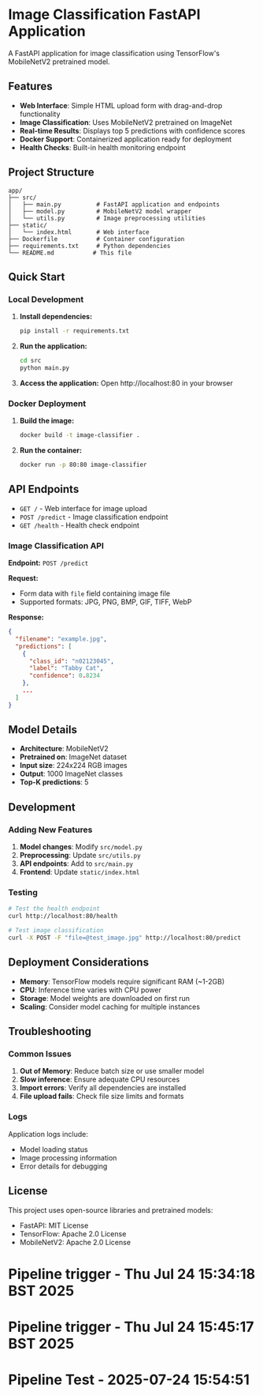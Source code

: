 # Image Classification FastAPI Application

A FastAPI application for image classification using TensorFlow's MobileNetV2 pretrained model.

## Features

- **Web Interface**: Simple HTML upload form with drag-and-drop functionality
- **Image Classification**: Uses MobileNetV2 pretrained on ImageNet
- **Real-time Results**: Displays top 5 predictions with confidence scores
- **Docker Support**: Containerized application ready for deployment
- **Health Checks**: Built-in health monitoring endpoint

## Project Structure

```
app/
├── src/
│   ├── main.py          # FastAPI application and endpoints
│   ├── model.py         # MobileNetV2 model wrapper
│   └── utils.py         # Image preprocessing utilities
├── static/
│   └── index.html       # Web interface
├── Dockerfile           # Container configuration
├── requirements.txt     # Python dependencies
└── README.md           # This file
```

## Quick Start

### Local Development

1. **Install dependencies:**
   ```bash
   pip install -r requirements.txt
   ```

2. **Run the application:**
   ```bash
   cd src
   python main.py
   ```

3. **Access the application:**
   Open http://localhost:80 in your browser

### Docker Deployment

1. **Build the image:**
   ```bash
   docker build -t image-classifier .
   ```

2. **Run the container:**
   ```bash
   docker run -p 80:80 image-classifier
   ```

## API Endpoints

- `GET /` - Web interface for image upload
- `POST /predict` - Image classification endpoint
- `GET /health` - Health check endpoint

### Image Classification API

**Endpoint:** `POST /predict`

**Request:**
- Form data with `file` field containing image file
- Supported formats: JPG, PNG, BMP, GIF, TIFF, WebP

**Response:**
```json
{
  "filename": "example.jpg",
  "predictions": [
    {
      "class_id": "n02123045",
      "label": "Tabby Cat",
      "confidence": 0.8234
    },
    ...
  ]
}
```

## Model Details

- **Architecture**: MobileNetV2
- **Pretrained on**: ImageNet dataset
- **Input size**: 224x224 RGB images
- **Output**: 1000 ImageNet classes
- **Top-K predictions**: 5

## Development

### Adding New Features

1. **Model changes**: Modify `src/model.py`
2. **Preprocessing**: Update `src/utils.py`
3. **API endpoints**: Add to `src/main.py`
4. **Frontend**: Update `static/index.html`

### Testing

```bash
# Test the health endpoint
curl http://localhost:80/health

# Test image classification
curl -X POST -F "file=@test_image.jpg" http://localhost:80/predict
```

## Deployment Considerations

- **Memory**: TensorFlow models require significant RAM (~1-2GB)
- **CPU**: Inference time varies with CPU power
- **Storage**: Model weights are downloaded on first run
- **Scaling**: Consider model caching for multiple instances

## Troubleshooting

### Common Issues

1. **Out of Memory**: Reduce batch size or use smaller model
2. **Slow inference**: Ensure adequate CPU resources
3. **Import errors**: Verify all dependencies are installed
4. **File upload fails**: Check file size limits and formats

### Logs

Application logs include:
- Model loading status
- Image processing information
- Error details for debugging

## License

This project uses open-source libraries and pretrained models:
- FastAPI: MIT License
- TensorFlow: Apache 2.0 License
- MobileNetV2: Apache 2.0 License
# Pipeline trigger - Thu Jul 24 15:34:18 BST 2025
# Pipeline trigger - Thu Jul 24 15:45:17 BST 2025
# Pipeline Test - 2025-07-24 15:54:51
